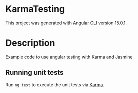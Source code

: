 # KarmaTesting

This project was generated with [Angular CLI](https://github.com/angular/angular-cli) version 15.0.1.
# Description
Example code to use angular testing with Karma and Jasmine

## Running unit tests

Run `ng test` to execute the unit tests via [Karma](https://karma-runner.github.io).